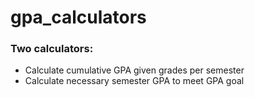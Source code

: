 # gpa_calculators
### Two calculators:
- Calculate cumulative GPA given grades per semester
- Calculate necessary semester GPA to meet GPA goal
